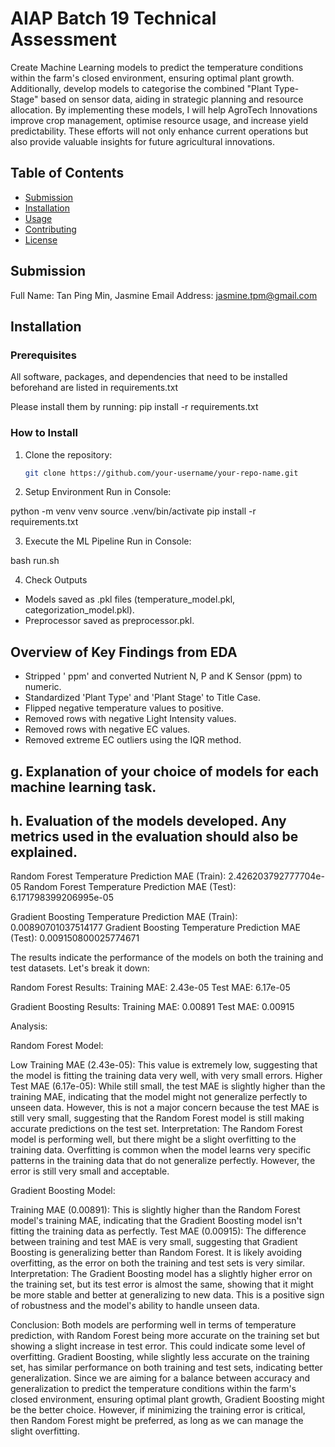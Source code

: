 # AIAP Batch 19 Technical Assessment

Create Machine Learning models to predict the temperature conditions within the farm's closed environment, ensuring optimal plant growth. 
Additionally, develop models to categorise the combined "Plant Type-Stage" based on sensor data, aiding in strategic planning and resource allocation.
By implementing these models, I will help AgroTech Innovations improve crop management, optimise resource usage, and increase yield predictability. 
These efforts will not only enhance current operations but also provide valuable insights for future agricultural innovations.

## Table of Contents

- [Submission](#submission)
- [Installation](#installation)
- [Usage](#usage)
- [Contributing](#contributing)
- [License](#license)

## Submission
Full Name: Tan Ping Min, Jasmine
Email Address: jasmine.tpm@gmail.com

## Installation


### Prerequisites
All software, packages, and dependencies that need to be installed beforehand are listed in requirements.txt

Please install them by running:
pip install -r requirements.txt

### How to Install
1. Clone the repository:
   ```bash
   git clone https://github.com/your-username/your-repo-name.git

2. Setup Environment
Run in Console:

python -m venv venv
source .venv/bin/activate
pip install -r requirements.txt

3. Execute the ML Pipeline
Run in Console:

bash run.sh

4. Check Outputs

- Models saved as .pkl files (temperature_model.pkl, categorization_model.pkl).
- Preprocessor saved as preprocessor.pkl.

## Overview of Key Findings from EDA 
- Stripped ' ppm' and converted Nutrient N, P and K Sensor (ppm) to numeric.
- Standardized 'Plant Type' and 'Plant Stage' to Title Case.
- Flipped negative temperature values to positive.
- Removed rows with negative Light Intensity values.
- Removed rows with negative EC values.
- Removed extreme EC outliers using the IQR method.

## g. Explanation of your choice of models for each machine learning task.

## h. Evaluation of the models developed. Any metrics used in the evaluation should also be explained.

Random Forest Temperature Prediction MAE (Train): 2.426203792777704e-05
Random Forest Temperature Prediction MAE (Test): 6.171798399206995e-05

Gradient Boosting Temperature Prediction MAE (Train): 0.00890701037514177
Gradient Boosting Temperature Prediction MAE (Test): 0.009150800025774671

The results indicate the performance of the models on both the training and test datasets. Let's break it down:

Random Forest Results:
Training MAE: 2.43e-05
Test MAE: 6.17e-05

Gradient Boosting Results:
Training MAE: 0.00891
Test MAE: 0.00915

Analysis:

Random Forest Model:

Low Training MAE (2.43e-05): This value is extremely low, suggesting that the model is fitting the training data very well, with very small errors.
Higher Test MAE (6.17e-05): While still small, the test MAE is slightly higher than the training MAE, indicating that the model might not generalize perfectly to unseen data. However, this is not a major concern because the test MAE is still very small, suggesting that the Random Forest model is still making accurate predictions on the test set.
Interpretation: The Random Forest model is performing well, but there might be a slight overfitting to the training data. Overfitting is common when the model learns very specific patterns in the training data that do not generalize perfectly. However, the error is still very small and acceptable.

Gradient Boosting Model:

Training MAE (0.00891): This is slightly higher than the Random Forest model's training MAE, indicating that the Gradient Boosting model isn't fitting the training data as perfectly.
Test MAE (0.00915): The difference between training and test MAE is very small, suggesting that Gradient Boosting is generalizing better than Random Forest. It is likely avoiding overfitting, as the error on both the training and test sets is very similar.
Interpretation: The Gradient Boosting model has a slightly higher error on the training set, but its test error is almost the same, showing that it might be more stable and better at generalizing to new data. This is a positive sign of robustness and the model's ability to handle unseen data.

Conclusion:
Both models are performing well in terms of temperature prediction, with Random Forest being more accurate on the training set but showing a slight increase in test error. This could indicate some level of overfitting.
Gradient Boosting, while slightly less accurate on the training set, has similar performance on both training and test sets, indicating better generalization.
Since we are aiming for a balance between accuracy and generalization to predict the temperature conditions within the farm's closed environment, ensuring optimal plant growth, Gradient Boosting might be the better choice. However, if minimizing the training error is critical, then Random Forest might be preferred, as long as we can manage the slight overfitting.